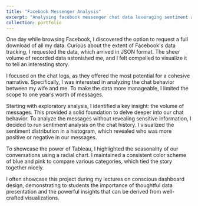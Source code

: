 ```yaml
---
title: "Facebook Messenger Analysis"
excerpt: "Analysing facebook messenger chat data leveraging sentiment analysis<br/><img src='/images/Chatlog.png'>"
collection: portfolio
---
```


One day while browsing Facebook, I discovered the option to request a full download of all my data. Curious about the extent of Facebook's data tracking, I requested the data, which arrived in JSON format. The sheer volume of recorded data astonished me, and I felt compelled to visualize it to tell an interesting story.

I focused on the chat logs, as they offered the most potential for a cohesive narrative. Specifically, I was interested in analyzing the chat behavior between my wife and me. To make the data more manageable, I limited the scope to one year’s worth of messages.

Starting with exploratory analysis, I identified a key insight: the volume of messages. This provided a solid foundation to delve deeper into our chat behavior. To analyze the messages without revealing sensitive information, I decided to run sentiment analysis on the chat history. I visualized the sentiment distribution in a histogram, which revealed who was more positive or negative in our messages.

To showcase the power of Tableau, I highlighted the seasonality of our conversations using a radial chart. I maintained a consistent color scheme of blue and pink to compare various categories, which tied the story together nicely.

I often showcase this project during my lectures on conscious dashboard design, demonstrating to students the importance of thoughtful data presentation and the powerful insights that can be derived from well-crafted visualizations.
 
<script type="module" src="https://public.tableau.com/javascripts/api/tableau.embedding.3.latest.min.js"></script>

<!-- 
Initialize the API as part of your HTML code by using the <tableau-viz> web component. 
After linking to the API library, the following code is all you need to embed a Tableau view into your HTML pages.
-->

<style>
  #tableauViz {
    width: 100%;
    height: 70vh; /* Adjust this value based on the desired height relative to the viewport height */
    border: none; /* Optional: remove border if there's any */
  }
</style>

<tableau-viz id="tableauViz"       
  src='https://public.tableau.com/views/ChatLogAnalysisv2/Dashboard1'      
  toolbar='bottom' hide-tabs>
</tableau-viz>